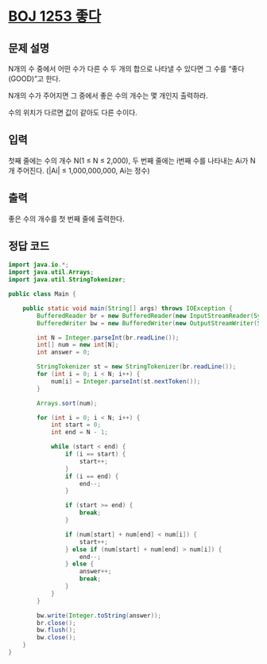 # [BOJ 1253 좋다](https://www.acmicpc.net/problem/1253)

## 문제 설명

N개의 수 중에서 어떤 수가 다른 수 두 개의 합으로 나타낼 수 있다면 그 수를 “좋다(GOOD)”고 한다.

N개의 수가 주어지면 그 중에서 좋은 수의 개수는 몇 개인지 출력하라.

수의 위치가 다르면 값이 같아도 다른 수이다.

## 입력

첫째 줄에는 수의 개수 N(1 ≤ N ≤ 2,000), 두 번째 줄에는 i번째 수를 나타내는 Ai가 N개 주어진다. (|Ai| ≤ 1,000,000,000, Ai는 정수)

## 출력

좋은 수의 개수를 첫 번째 줄에 출력한다.

## 정답 코드

```java
import java.io.*;
import java.util.Arrays;
import java.util.StringTokenizer;

public class Main {

	public static void main(String[] args) throws IOException {
		BufferedReader br = new BufferedReader(new InputStreamReader(System.in));
		BufferedWriter bw = new BufferedWriter(new OutputStreamWriter(System.out));

		int N = Integer.parseInt(br.readLine());
		int[] num = new int[N];
		int answer = 0;

		StringTokenizer st = new StringTokenizer(br.readLine());
		for (int i = 0; i < N; i++) {
			num[i] = Integer.parseInt(st.nextToken());
		}

		Arrays.sort(num);

		for (int i = 0; i < N; i++) {
			int start = 0;
			int end = N - 1;

			while (start < end) {
				if (i == start) {
					start++;
				}
				if (i == end) {
					end--;
				}

				if (start >= end) {
					break;
				}

				if (num[start] + num[end] < num[i]) {
					start++;
				} else if (num[start] + num[end] > num[i]) {
					end--;
				} else {
					answer++;
					break;
				}
			}
		}

		bw.write(Integer.toString(answer));
		br.close();
		bw.flush();
		bw.close();
	}
}
```
